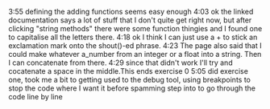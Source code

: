 3:55 defining the adding functions seems easy enough
4:03 ok the linked documentation says a lot of stuff that I don't quite get right now, but after clicking "string methods" there were some function thingies and I found one to capitalise all the letters there.
4:18 ok I think I can just use a + to stick an exclamation mark onto the shout()-ed phrase.
4:23 The page also said that I could make whatever a_number from an integer or a float into a string. Then I can concatenate from there.
4:29 since that didn't work I'll try and cocatenate a space in the middle.This ends exercise 0
5:05 did exercise one, took me a bit to getting used to the debug tool, using breakpoints to stop the code where I want it before spamming step into to go through the code line by line
